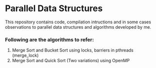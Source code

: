# Parallel Data Structures

This repository contains code, compilation intructions and in some cases observations to parallel data structures and algorithms developed by me.

### Following are the algorithms to refer:
1. Merge Sort and Bucket Sort using locks, barriers in pthreads (merge_lock)
2. Merge Sort and Quick Sort (Two variations) using OpenMP